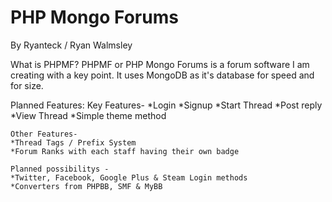 PHP Mongo Forums
=============
By Ryanteck / Ryan Walmsley

What is PHPMF?
PHPMF or PHP Mongo Forums is a forum software I am creating with a key point. It uses MongoDB as it's database for speed and for size.

Planned Features:
	Key Features- 
	*Login
	*Signup
	*Start Thread
	*Post reply
	*View Thread
	*Simple theme method

	Other Features-
	*Thread Tags / Prefix System
	*Forum Ranks with each staff having their own badge
	
	Planned possibilitys -
	*Twitter, Facebook, Google Plus & Steam Login methods
	*Converters from PHPBB, SMF & MyBB
	

